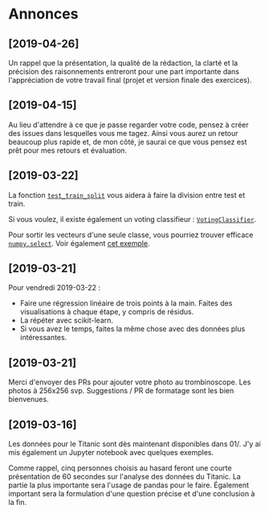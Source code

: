 # Annonces

## [2019-04-26]

Un rappel que la présentation, la qualité de la rédaction, la clarté
et la précision des raisonnements entreront pour une part importante
dans l'appréciation de votre travail final (projet et version finale
des exercices).

## [2019-04-15]

Au lieu d'attendre à ce que je passe regarder votre code, pensez à
créer des issues dans lesquelles vous me tagez.  Ainsi vous aurez un
retour beaucoup plus rapide et, de mon côté, je saurai ce que vous
pensez est prêt pour mes retours et évaluation.


## [2019-03-22]

La fonction
[`test_train_split`](https://scikit-learn.org/stable/modules/generated/sklearn.model_selection.train_test_split.html)
vous aidera à faire la division entre test et train.

Si vous voulez, il existe également un voting classifieur :
[`VotingClassifier`](https://scikit-learn.org/stable/modules/ensemble.html#voting-classifier).

Pour sortir les vecteurs d'une seule classe, vous pourriez trouver
efficace
[`numpy.select`](https://docs.scipy.org/doc/numpy/reference/generated/numpy.select.html).
Voir également [cet
exemple](https://scikit-learn.org/stable/auto_examples/preprocessing/plot_function_transformer.html).


## [2019-03-21]

Pour vendredi 2019-03-22 :
* Faire une régression linéaire de trois points à la main.  Faites des visualisations à chaque étape, y compris de résidus.
* La répéter avec scikit-learn.
* Si vous avez le temps, faites la même chose avec des données plus intéressantes.

## [2019-03-21]

Merci d'envoyer des PRs pour ajouter votre photo au trombinoscope.
Les photos à 256x256 svp.  Suggestions / PR de formatage sont les bien
bienvenues.


## [2019-03-16]

Les données pour le Titanic sont dès maintenant disponibles dans 01/.
J'y ai mis également un Jupyter notebook avec quelques exemples.

Comme rappel, cinq personnes choisis au hasard feront une courte
présentation de 60 secondes sur l'analyse des données du Titanic.  La
partie la plus importante sera l'usage de pandas pour le faire.
Également important sera la formulation d'une question précise et
d'une conclusion à la fin.
